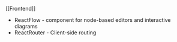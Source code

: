 [[Frontend]]

* ReactFlow - component for node-based editors and interactive diagrams
* ReactRouter - Client-side routing
